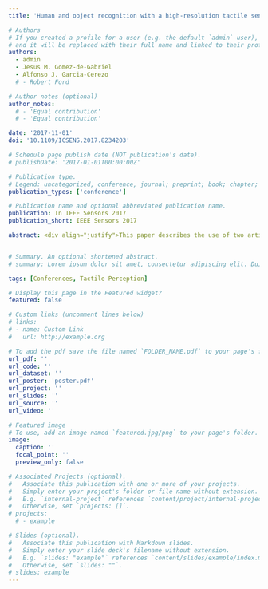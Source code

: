 ```yaml
---
title: 'Human and object recognition with a high-resolution tactile sensor'

# Authors
# If you created a profile for a user (e.g. the default `admin` user), write the username (folder name) here
# and it will be replaced with their full name and linked to their profile.
authors:
  - admin
  - Jesus M. Gomez-de-Gabriel
  - Alfonso J. Garcia-Cerezo
  # - Robert Ford

# Author notes (optional)
author_notes:
  # - 'Equal contribution'
  # - 'Equal contribution'

date: '2017-11-01'
doi: '10.1109/ICSENS.2017.8234203'

# Schedule page publish date (NOT publication's date).
# publishDate: '2017-01-01T00:00:00Z'

# Publication type.
# Legend: uncategorized, conference, journal; preprint; book; chapter; thesis; patent
publication_types: ['conference']

# Publication name and optional abbreviated publication name.
publication: In IEEE Sensors 2017
publication_short: IEEE Sensors 2017

abstract: <div align="justify">This paper describes the use of two artificial intelligence methods for object recognition via pressure images from a high-resolution tactile sensor. Both methods follow the same procedure of feature extraction and posterior classification based on a supervised Supported Vector Machine (SVM). The two approaches differ on how features are extracted<font>:</font> while the first one uses the Speeded-Up Robust Features (SURF) descriptor, the other one employs a pre-trained Deep Convolutional Neural Network (DCNN). Besides, this work shows its application to object recognition for rescue robotics, by distinguishing between different body parts and inert objects. The performance analysis of the proposed methods is carried out with an experiment with 5-class non-human and 3-class human classification, providing a comparison in terms of accuracy and computational load. Finally, it is discussed how feature-extraction based on SURF can be obtained up to five times faster compared to DCNN. On the other hand, the accuracy achieved using DCNN-based feature extraction can be 11.67% superior to SURF.</div>


# Summary. An optional shortened abstract.
# summary: Lorem ipsum dolor sit amet, consectetur adipiscing elit. Duis posuere tellus ac convallis placerat. Proin tincidunt magna sed ex sollicitudin condimentum.

tags: [Conferences, Tactile Perception]

# Display this page in the Featured widget?
featured: false

# Custom links (uncomment lines below)
# links:
# - name: Custom Link
#   url: http://example.org

# To add the pdf save the file named `FOLDER_NAME.pdf` to your page's folder.
url_pdf: ''
url_code: ''
url_dataset: ''
url_poster: 'poster.pdf'
url_project: ''
url_slides: ''
url_source: ''
url_video: ''

# Featured image
# To use, add an image named `featured.jpg/png` to your page's folder.
image:
  caption: ''
  focal_point: ''
  preview_only: false

# Associated Projects (optional).
#   Associate this publication with one or more of your projects.
#   Simply enter your project's folder or file name without extension.
#   E.g. `internal-project` references `content/project/internal-project/index.md`.
#   Otherwise, set `projects: []`.
# projects:
  # - example

# Slides (optional).
#   Associate this publication with Markdown slides.
#   Simply enter your slide deck's filename without extension.
#   E.g. `slides: "example"` references `content/slides/example/index.md`.
#   Otherwise, set `slides: ""`.
# slides: example
---
```


<!-- {{% callout note %}}
Click the _Cite_ button above to demo the feature to enable visitors to import publication metadata into their reference management software.
{{% /callout %}}

{{% callout note %}}
Create your slides in Markdown - click the _Slides_ button to check out the example.
{{% /callout %}}

Supplementary notes can be added here, including [code, math, and images](https://wowchemy.com/docs/writing-markdown-latex/). -->
